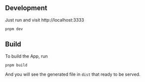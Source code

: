 ## Development

Just run and visit http://localhost:3333

```bash
pnpm dev
```

## Build

To build the App, run

```bash
pnpm build
```

And you will see the generated file in `dist` that ready to be served.


